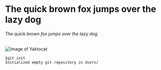 # The quick brown fox jumps over the lazy dog
###### The quick brown fox jumps over the lazy dog
![Image of Yaktocat](https://octodex.github.com/images/yaktocat.png)
```
$git init 
Initialized empty git repository in Users/
```
